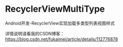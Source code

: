 # RecyclerViewMultiType

Android开发-RecyclerView实现加载多类型列表视图样式

详情说明请看我的CSDN博客： https://blog.csdn.net/fukaimei/article/details/112776878
